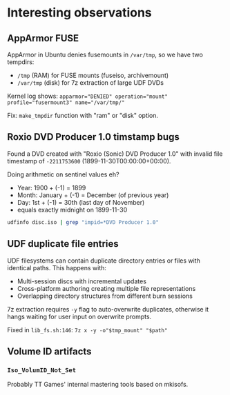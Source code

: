 # Interesting observations

## AppArmor FUSE

AppArmor in Ubuntu denies fusemounts in `/var/tmp`, so we have two tempdirs:
- `/tmp` (RAM) for FUSE mounts (fuseiso, archivemount)
- `/var/tmp` (disk) for 7z extraction of large UDF DVDs

Kernel log shows: `apparmor="DENIED" operation="mount" profile="fusermount3" name="/var/tmp/"`

Fix: `make_tmpdir` function with "ram" or "disk" option.

## Roxio DVD Producer 1.0 timstamp bugs

Found a DVD created with "Roxio (Sonic) DVD Producer 1.0" with invalid file
timestamp of `-2211753600` (1899-11-30T00:00:00+00:00).

Doing arithmetic on sentinel values eh?

- Year: 1900 + (-1) = 1899
- Month: January + (-1) = December (of previous year)  
- Day: 1st + (-1) = 30th (last day of November)
- equals exactly midnight on 1899-11-30

```bash
udfinfo disc.iso | grep "impid=*DVD Producer 1.0"
```

## UDF duplicate file entries

UDF filesystems can contain duplicate directory entries or files with identical paths. This happens with:
- Multi-session discs with incremental updates
- Cross-platform authoring creating multiple file representations
- Overlapping directory structures from different burn sessions

7z extraction requires `-y` flag to auto-overwrite duplicates, otherwise it hangs waiting for user input on overwrite prompts.

Fixed in `lib_fs.sh:146`: `7z x -y -o"$tmp_mount" "$path"`

## Volume ID artifacts

### `Iso_VolumID_Not_Set`

Probably TT Games' internal mastering tools based on mkisofs.

